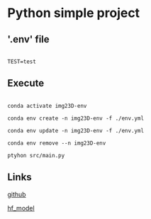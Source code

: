 # Python simple project

## '.env' file

```

TEST=test

```

## Execute

```

conda activate img23D-env

conda env create -n img23D-env -f ./env.yml

conda env update -n img23D-env -f ./env.yml

conda env remove --n img23D-env

ptyhon src/main.py

```

## Links

[github](https://github.com/Diegoomal)

[hf_model](https://huggingface.co/CompVis/stable-diffusion-v1-4)